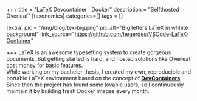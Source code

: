 +++
title = "LaTeX Devcontainer | Docker"
description = "Selfthosted Overleaf"
[taxonomies]
categories=[]
tags = []

[extra]
pic = "/img/blog/tex-big.png"
pic_alt="Big letters LaTeX in whhite background"
link_source="https://github.com/hegerdes/VSCode-LaTeX-Container"

+++
LaTeX is an awesome typesetting system to create gorgeous documents. But getting started is hard, and hosted solutions like Overleaf cost money for basic features.  
While working on my bachelor thesis, I created my own, reproducible and portable LaTeX environment based on the concept of **[DevContainers](/docs/Henrik_Gerdes_Thesis_DevContainer.pdf)**.  
Since then the project has found some lovable users, so I continuously maintain it by building fresh Docker images every month.
